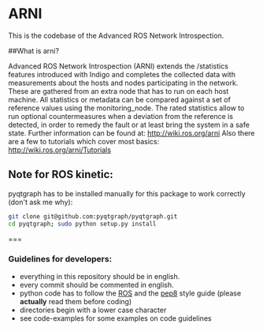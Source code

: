 ARNI
=========
This is the codebase of the Advanced ROS Network Introspection.

##What is arni?

Advanced ROS Network Introspection (ARNI) extends the /statistics features introduced with Indigo and completes the collected data with measurements about the hosts and nodes participating in the network. These are gathered from an extra node that has to run on each host machine. All statistics or metadata can be compared against a set of reference values using the monitoring_node. The rated statistics allow to run optional countermeasures when a deviation from the reference is detected, in order to remedy the fault or at least bring the system in a safe state.
Further information can be found at: http://wiki.ros.org/arni
Also there are a few to tutorials which cover most basics: http://wiki.ros.org/arni/Tutorials


## Note for ROS kinetic:
pyqtgraph has to be installed manually for this package to work correctly (don't ask me why):
```bash
git clone git@github.com:pyqtgraph/pyqtgraph.git
cd pyqtgraph; sudo python setup.py install
```


===

### Guidelines for developers:
- everything in this repository should be in english.
- every commit should be commented in english.
- python code has to follow the  [ROS](http://wiki.ros.org/PyStyleGuide) and the [pep8](http://legacy.python.org/dev/peps/pep-0008/)
style guide (please **actually** read them before coding)
- directories begin with a lower case character
- see code-examples for some examples on code guidelines
